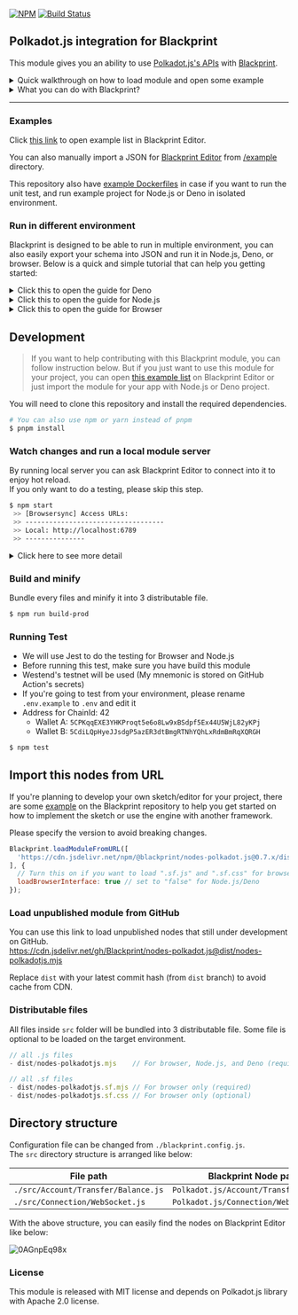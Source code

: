 [![NPM](https://img.shields.io/npm/v/@blackprint/nodes-polkadot.js.svg)](https://www.npmjs.com/package/@blackprint/nodes-polkadot.js)
[![Build Status](https://github.com/Blackprint/nodes-polkadot.js/actions/workflows/build.yml/badge.svg?branch=main)](https://github.com/Blackprint/nodes-polkadot.js/actions/workflows/build.yml)

## Polkadot.js integration for Blackprint

This module gives you an ability to use [Polkadot.js's APIs](https://polkadot.js.org/docs/api) with [Blackprint](https://github.com/Blackprint/Blackprint).

<details>
	<summary>Quick walkthrough on how to load module and open some example</summary>

> If the video looks blurry, please play it in fullscreen

https://user-images.githubusercontent.com/11073373/153986424-9e75c62e-42a8-49eb-b9af-144801067e00.mp4

Below is the summary and some information of the video:
1. Open Blackprint editor's sketch page
2. Creating notes node (this module get loaded when you choose the example)
3. Load `nodes-polkadot.js` module from NPM repository
    - You may see a loading progress on your first try
4. Creating new nodes from `nodes-polkadot.js` module
5. Opening example that get loaded to our editor when we choose the module
    - The example is loaded from the published release on NPM registry
    - But you can also manually copy paste the JSON content from the [/example](https://github.com/Blackprint/nodes-polkadot.js/tree/main/example) directory to load it on the editor
6. Open `encrypt/decrypt` example
    - If the published example for `encrypt/decrypt` was looks compact and complicated, please import from the updated [/example](https://github.com/Blackprint/nodes-polkadot.js/tree/main/example) instead
    - On this example there are 2 keypair that is randomly generated, the address may different and causes the `Decrypt Data` node can't decrypted the data from `Encrypt Data` node because the author address was different
    - You will need to copy Alice's wallet address from `Log` node to `Input` node that connected to `Encrypt Data`, the node then will encrypt the data with Alice's public key/wallet address
    - The `testing` message will now get encrypted for Alice's wallet from Bob's wallet and can be decrypted by Alice's wallet where the author is Bob's wallet
7. Open `sign verify: extension` example
    - On your first try, you may need to allow Blackprint on your Polkadot.js's browser extension
    - Then, please copy your wallet address for testing into the input box
    - After you connect the signer, it will ask your extension to sign the message: `testing`
    - By the way if you see an error message on my DevTools, it's because I canceled the extension to sign the message

</details>

<details>
	<summary>What you can do with Blackprint?</summary>

Blackprint is designed to be flexible, it's not limited to browser only or for web development only. For an example you can also build a Telegram bot with Blackprint for sending balances between account:

> If the video looks blurry, please play it in fullscreen

https://user-images.githubusercontent.com/11073373/187060396-f7d66d23-f69d-4237-9393-9c7e26874ef2.mp4

</details>

---

### Examples
Click [this link](https://blackprint.github.io/#page/sketch/1#;openExample:github.com/Blackprint/nodes-polkadot.js) to open example list in Blackprint Editor.

You can also manually import a JSON for [Blackprint Editor](https://blackprint.github.io/dev.html) from [/example](https://github.com/Blackprint/nodes-polkadot.js/tree/main/example) directory.

This repository also have [example Dockerfiles](https://github.com/Blackprint/nodes-polkadot.js/tree/main/.github/docker) in case if you want to run the unit test, and run example project for Node.js or Deno in isolated environment.

### Run in different environment
Blackprint is designed to be able to run in multiple environment, you can also easily export your schema into JSON and run it in Node.js, Deno, or browser. Below is a quick and simple tutorial that can help you getting started:

<details>
	<summary>Click this to open the guide for Deno</summary>

When using Deno, it's pretty easy to start with as you can easily import module with URL natively. Let's get straight into the code, for a quick start you can copy and paste the code below:
```js
import Blackprint from 'https://cdn.skypack.dev/@blackprint/engine';

// Only allow load module from specific domain
Blackprint.allowModuleOrigin('cdn.jsdelivr.net');

// Fix the bundled version of Polkadot.js's library for Deno
globalThis.location = { href: '' };

// Create the instance and import the JSON
let MyInstance = new Blackprint.Engine();
await MyInstance.importJSON(`{ ... }`);

// Don't forget to add an ID to your node so you can easily access it like below
let { your_node_id, other_node_id } = MyInstance.ref;
```

After you replaced the JSON, you can run the app with:
```sh
$ deno run --allow-net ./init.mjs
```

https://user-images.githubusercontent.com/11073373/187770396-4048ee38-80b4-4dc6-b77e-4de530d4e01b.mp4

---

</details>

<details>
	<summary>Click this to open the guide for Node.js</summary>

When using Node.js you will need to install the Blackprint Engine and the modules. But you can also import the module via URL and it will be downloaded when you run your app.
```sh
$ cd /your/project/folder
$ npm init
$ pnpm i @blackprint/engine @blackprint/nodes-polkadot.js
```

For a quick start, you can copy and paste the code below:
```js
import Blackprint from "@blackprint/engine";

// For this module on Node.js, you must import/install this module manually as it has dependencies
import "@blackprint/nodes-polkadot.js/dist/nodes-polkadotjs.mjs";

let json = { ... };

// Remove Polkadot module URL as it already been loaded manually
json._.moduleJS = json._.moduleJS.filter(url => !url.includes('@blackprint/nodes-polkadot.js'));

// Only allow load module from specific domain (if using URL module loader)
Blackprint.allowModuleOrigin('cdn.jsdelivr.net');

// Create the instance and import the JSON
let MyInstance = new Blackprint.Engine();
await MyInstance.importJSON(json);

// Don't forget to add an ID to your node so you can easily access it like below
let { your_node_id, other_node_id } = MyInstance.ref;
```

After you replaced the JSON, you can run the app with:
```sh
$ node ./init.mjs

# If you want to use HTTPS module loader you need to use this
$ node --loader ./node_modules/@blackprint/engine/es6-https-loader.mjs ./init.mjs
```

https://user-images.githubusercontent.com/11073373/187770503-c1a3fe92-c005-4d8d-96e4-8cb67e49c536.mp4

---

</details>

<details>
	<summary>Click this to open the guide for Browser</summary>

For browser, you will need to import the Blackprint Engine and the Vue framework. Below is the HTML example if you want to use CDN to load the library:
```html
<head>
  <!-- Blackprint Engine -->
  <script src="https://cdn.jsdelivr.net/npm/@blackprint/engine"></script>
  
  <!-- Vue 3 -->
  <script src="https://unpkg.com/vue@next"></script>
</head>
```

If you prefer to use bundler like Webpack or Vite, you may need to install the module with a package manager first:
```sh
$ pnpm install @blackprint/engine vue@next
```

After that you can write your Vue template and bind the engine instance with your Vue app:
```html
<body>
  <!-- Your Vue template -->
  <div id="v-model-basic">
    Port value: {{ your_node_id.Output.MyPort }}

    <input @input="your_node_id.Input.MyPortIn = $event.target.value">
  </div>

  <script>
    // Only allow module import from cdn.jsdelivr.net  
    Blackprint.allowModuleOrigin('cdn.jsdelivr.net');

    // Create new engine instance
    var instance = new Blackprint.Engine();

    // You can copy paste this to Blackprint Editor
    instance.importJSON(`{ ... }`).then(function(){
      // Create Vue app and bind the Blackprint port references with the app
      Vue.createApp({
        data() {
          // Obtain Interface by ID and get the port references
          let { your_node_id, other_node_id } = instance.ref;

          // Vue 3 is using Proxy for their reactivity
          // You may need to use event listener and update Vue element's value manually like:
          your_node_id.IOutput.MyPort.on('value', ({ port })=> this.myProp = port.value);

          // Put the ports reference to this component scope
          return { your_node_id, other_node_id };
        }
      }).mount('#v-model-basic');
    });
  </script>
</body>
```

That's it, don't forget to add an ID to your node so you can easily access it from `instance.ref`.

Some example:
1. [Blackprint + Vue 3](https://jsbin.com/ricoyej/edit?html,output)
2. [Blackprint + React](https://jsbin.com/lexidop/edit?js,output)

---

</details>

## Development
> If you want to help contributing with this Blackprint module, you can follow instruction below. But if you just want to use this module for your project, you can open [this example list](https://blackprint.github.io/#page/sketch/1#;openExample:github.com/Blackprint/nodes-polkadot.js) on Blackprint Editor or just import the module for your app with Node.js or Deno project.

You will need to clone this repository and install the required dependencies.
```sh
# You can also use npm or yarn instead of pnpm
$ pnpm install
```

### Watch changes and run a local module server
By running local server you can ask Blackprint Editor to connect into it to enjoy hot reload.<br>
If you only want to do a testing, please skip this step.
```sh
$ npm start
 >> [Browsersync] Access URLs:
 >> -----------------------------------
 >> Local: http://localhost:6789
 >> ---------------
```

<details>
  <summary>Click here to see more detail</summary>

After running the module server, you can go to https://blackprint.github.io/dev.html and open a new sketch. Click the main menu on the top left and click Remote -> Module, then paste your module server's URL the click Connect.

![brave_7NcrWUt66n](https://user-images.githubusercontent.com/11073373/159176092-7271f980-2a70-4e38-8830-e9746170426d.png)
</details>

### Build and minify
Bundle every files and minify it into 3 distributable file.
```sh
$ npm run build-prod
```

### Running Test
- We will use Jest to do the testing for Browser and Node.js
- Before running this test, make sure you have build this module
- Westend's testnet will be used (My mnemonic is stored on GitHub Action's secrets)
- If you're going to test from your environment, please rename `.env.example` to `.env` and edit it
- Address for ChainId: 42
  - Wallet A: `5CPKqqEXE3YHKProqt5e6o8Lw9xBSdpf5Ex44U5WjL82yKPj`
  - Wallet B: `5CdiLQpHyeJJsdgP5azER3dtBmgRTNhYQhLxRdmBmRqXQRGH`

```sh
$ npm test
```

## Import this nodes from URL
If you're planning to develop your own sketch/editor for your project, there are some [example](https://github.com/Blackprint/Blackprint#example) on the Blackprint repository to help you get started on how to implement the sketch or use the engine with another framework.

Please specify the version to avoid breaking changes.

```js
Blackprint.loadModuleFromURL([
  'https://cdn.jsdelivr.net/npm/@blackprint/nodes-polkadot.js@0.7.x/dist/nodes-polkadotjs.mjs'
], {
  // Turn this on if you want to load ".sf.js" and ".sf.css" for browser
  loadBrowserInterface: true // set to "false" for Node.js/Deno
});
```

### Load unpublished module from GitHub
You can use this link to load unpublished nodes that still under development on GitHub.<br>
https://cdn.jsdelivr.net/gh/Blackprint/nodes-polkadot.js@dist/nodes-polkadotjs.mjs

Replace `dist` with your latest commit hash (from `dist` branch) to avoid cache from CDN.

### Distributable files

All files inside `src` folder will be bundled into 3 distributable file. Some file is optional to be loaded on the target environment.

```js
// all .js files
- dist/nodes-polkadotjs.mjs    // For browser, Node.js, and Deno (required)

// all .sf files
- dist/nodes-polkadotjs.sf.mjs // For browser only (required)
- dist/nodes-polkadotjs.sf.css // For browser only (optional)
```

## Directory structure

Configuration file can be changed from `./blackprint.config.js`.<br>
The `src` directory structure is arranged like below:

| File path | Blackprint Node path |
|---|---|
| `./src/Account/Transfer/Balance.js`| `Polkadot.js/Account/Transfer/Balance` |
| `./src/Connection/WebSocket.js`| `Polkadot.js/Connection/WebSocket` |

With the above structure, you can easily find the nodes on Blackprint Editor like below:

![0AGnpEq98x](https://user-images.githubusercontent.com/11073373/162767398-c35de16e-e1a8-4b47-9686-821927b6c3c4.png)


### License
This module is released with MIT license and depends on Polkadot.js library with Apache 2.0 license.

<!--
https://github.com/polkadot-js/api/pull/4672 (PR merging GPL library)
https://github.com/polkadot-js/api/issues/2666 (Why Apache 2.0 license)
-->